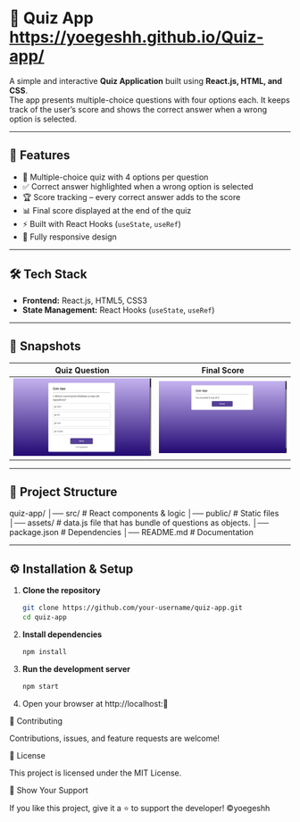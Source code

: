 # 📝 Quiz App https://yoegeshh.github.io/Quiz-app/

A simple and interactive **Quiz Application** built using **React.js, HTML, and CSS**.  
The app presents multiple-choice questions with four options each. It keeps track of the user’s score and shows the correct answer when a wrong option is selected.  

---

## 🚀 Features
- 🎯 Multiple-choice quiz with 4 options per question  
- ✅ Correct answer highlighted when a wrong option is selected  
- 🏆 Score tracking – every correct answer adds to the score  
- 📊 Final score displayed at the end of the quiz  
- ⚡ Built with React Hooks (`useState`, `useRef`)  
- 📱 Fully responsive design  

---

## 🛠️ Tech Stack
- **Frontend:** React.js, HTML5, CSS3  
- **State Management:** React Hooks (`useState`, `useRef`)  

---

## 📸 Snapshots

| Quiz Question | Final Score |
|---------------|-------------|
| ![Question Screenshot](./public/question.png) | ![Score Screenshot](./public/score.png) |

---

## 📂 Project Structure
quiz-app/
│── src/ # React components & logic
│── public/ # Static files
│── assets/ # data.js file that has bundle of questions as objects.
│── package.json # Dependencies
│── README.md # Documentation


---

## ⚙️ Installation & Setup

1. **Clone the repository**
   ```bash
   git clone https://github.com/your-username/quiz-app.git
   cd quiz-app

2. **Install dependencies**
   ```bash
   npm install

3. **Run the development server**
   ```bash
   npm start

4. Open your browser at http://localhost:🎉

🤝 Contributing

Contributions, issues, and feature requests are welcome!

📜 License

This project is licensed under the MIT License.

🌟 Show Your Support

If you like this project, give it a ⭐ to support the developer! ©yoegeshh
